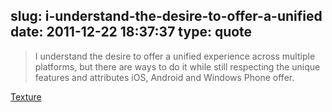 slug: i-understand-the-desire-to-offer-a-unified
date: 2011-12-22 18:37:37
type: quote
---

> I understand the desire to offer a unified experience across multiple platforms, but there are ways to do it while still respecting the unique features and attributes iOS, Android and Windows Phone offer.

[Texture](http://carpeaqua.com/2011/12/22/texture/)
